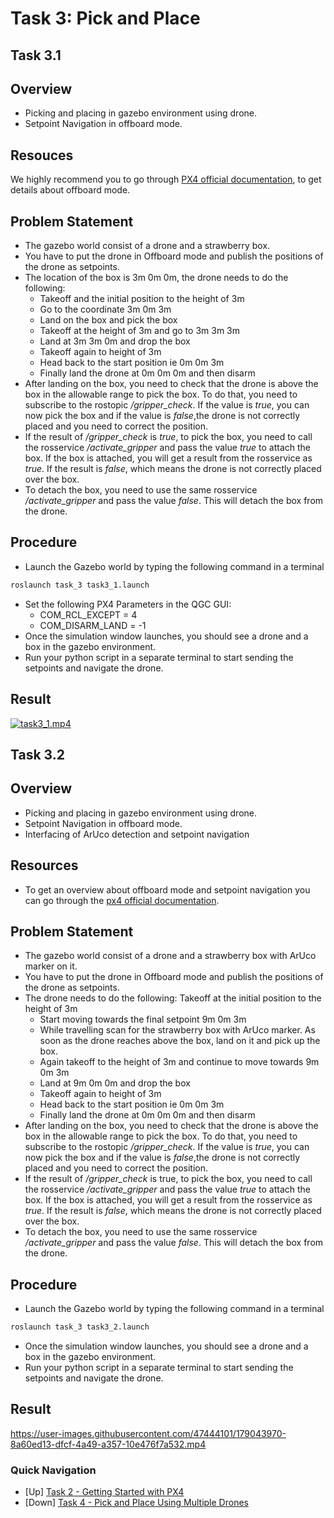 # Task 3: Pick and Place

## Task 3.1

## Overview

- Picking and placing in gazebo environment using drone.
- Setpoint Navigation in offboard mode.

## Resouces
We highly recommend you to go through [PX4 official documentation](https://docs.px4.io/master/en/flight_modes/offboard.html), to get details about offboard mode.

## Problem Statement
- The gazebo world consist of a drone and a strawberry box.
- You have to put the drone in Offboard mode and publish the positions of the drone as setpoints.
- The location of the box is 3m 0m 0m, the drone needs to do the following:
    - Takeoff and the initial position to the height of 3m
    - Go to the coordinate 3m 0m 3m
    - Land on the box and pick the box
    - Takeoff at the height of 3m and go to 3m 3m 3m
    - Land at 3m 3m 0m and drop the box
    - Takeoff again to height of 3m
    - Head back to the start position ie 0m 0m 3m
    - Finally land the drone at 0m 0m 0m and then disarm
- After landing on the box, you need to check that the drone is above the box in the allowable range to pick the box. To do that, you need to subscribe to the rostopic _/gripper_check_. If the value is _true_, you can now pick the box and if the value is _false_,the drone is not correctly placed and you need to correct the position.
- If the result of _/gripper_check_ is _true_, to pick the box, you need to call the rosservice _/activate_gripper_ and pass the value _true_ to attach the box. If the box is attached, you will get a result from the rosservice as _true_. If the result is _false_, which means the drone is not correctly placed over the box.
- To detach the box, you need to use the same rosservice _/activate_gripper_ and pass the value _false_. This will detach the box from the drone.

## Procedure
- Launch the Gazebo world by typing the following command in a terminal
```bash
roslaunch task_3 task3_1.launch
```
- Set the following PX4 Parameters in the QGC GUI:
    - COM_RCL_EXCEPT = 4
    - COM_DISARM_LAND = -1
- Once the simulation window launches, you should see a drone and a box in the gazebo environment.
- Run your python script in a separate terminal to start sending the setpoints and navigate
the drone.

## Result

[![task3_1.mp4](https://img.youtube.com/vi/YIRRQZaZVXk/0.jpg)](https://www.youtube.com/watch?v=YIRRQZaZVXk)

## Task 3.2

## Overview

- Picking and placing in gazebo environment using drone.
- Setpoint Navigation in offboard mode.
- Interfacing of ArUco detection and setpoint navigation

## Resources
- To get an overview about offboard mode and setpoint navigation you can go through the [px4 official documentation](https://docs.px4.io/master/en/flight_modes/offboard.html).

## Problem Statement
- The gazebo world consist of a drone and a strawberry box with ArUco marker on it.
- You have to put the drone in Offboard mode and publish the positions of the drone as setpoints.
- The drone needs to do the following:
Takeoff at the initial position to the height of 3m
  - Start moving towards the final setpoint 9m 0m 3m
  - While travelling scan for the strawberry box with ArUco marker. As soon as the drone reaches above the box, land on it and pick up the box.
  - Again takeoff to the height of 3m and continue to move towards 9m 0m 3m
  - Land at 9m 0m 0m and drop the box
  - Takeoff again to height of 3m
  - Head back to the start position ie 0m 0m 3m
  - Finally land the drone at 0m 0m 0m and then disarm
- After landing on the box, you need to check that the drone is above the box in the allowable range to pick the box. To do that, you need to subscribe to the rostopic _/gripper_check_. If the value is _true_, you can now pick the box and if the value is _false_,the drone is not correctly placed and you need to correct the position.
- If the result of _/gripper_check_ is true, to pick the box, you need to call the rosservice _/activate_gripper_ and pass the value _true_ to attach the box. If the box is attached, you will get a result from the rosservice as _true_. If the result is _false_, which means the drone is not correctly placed over the box.
- To detach the box, you need to use the same rosservice _/activate_gripper_ and pass the value _false_. This will detach the box from the drone.

## Procedure
- Launch the Gazebo world by typing the following command in a terminal
```bash
roslaunch task_3 task3_2.launch
```
- Once the simulation window launches, you should see a drone and a box in the gazebo environment.
- Run your python script in a separate terminal to start sending the setpoints and navigate the drone.

## Result

https://user-images.githubusercontent.com/47444101/179043970-8a60ed13-dfcf-4a49-a357-10e476f7a532.mp4

### Quick Navigation
- [Up] [Task 2 - Getting Started with PX4](../task_2/)
- [Down] [Task 4 - Pick and Place Using Multiple Drones](../task_4/)

